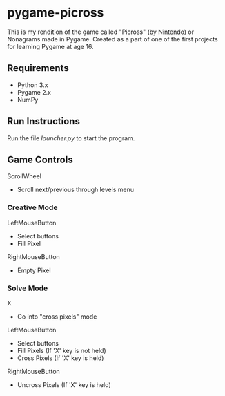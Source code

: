 ﻿# pygame-picross
This is my rendition of the game called "Picross" (by Nintendo) or Nonagrams made in Pygame. Created as a part of one of the first projects for learning Pygame at age 16.  

## Requirements
- Python 3.x
- Pygame 2.x
- NumPy

## Run Instructions
Run the file *launcher.py* to start the program.

## Game Controls
ScrollWheel
- Scroll next/previous through levels menu

### Creative Mode
LeftMouseButton
- Select buttons
- Fill Pixel 

RightMouseButton
- Empty Pixel

### Solve Mode
X
- Go into "cross pixels" mode

LeftMouseButton
- Select buttons
- Fill Pixels (If 'X' key is not held)
- Cross Pixels (If 'X' key is held)

RightMouseButton
- Uncross Pixels (If 'X' key is held)